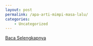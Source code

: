 ```yaml
---
layout: post
permalink: /apa-arti-mimpi-masa-lalu/
categories:
    - Uncategorized
---
```


[Baca Selengkapnya](/10)